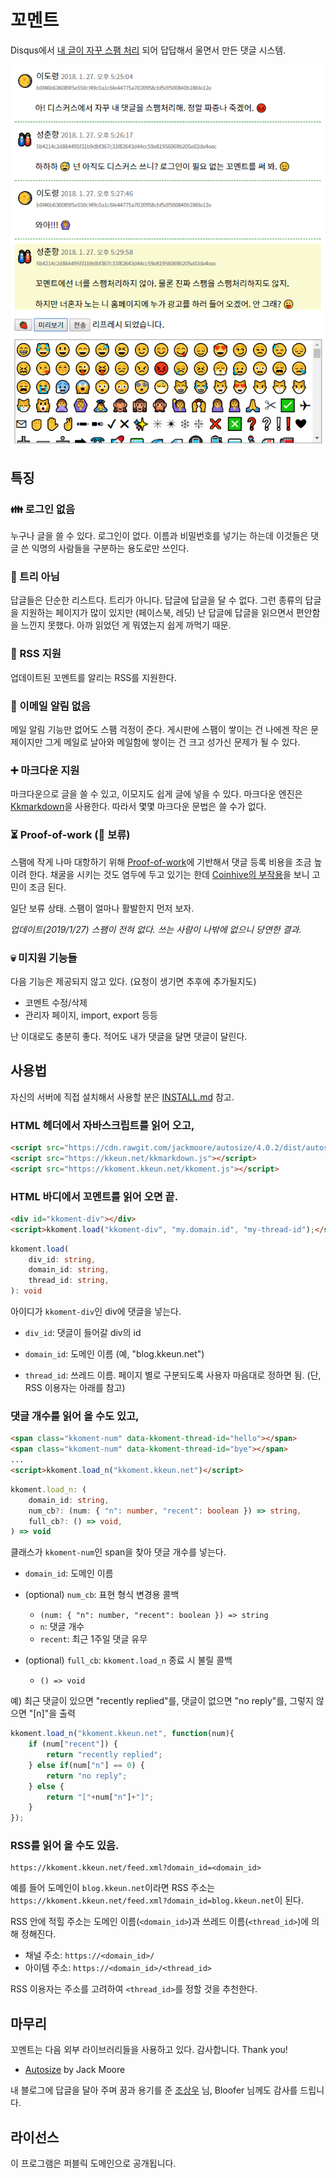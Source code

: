 꼬멘트
======

Disqus에서 [내 글이 자꾸 스팸 처리](https://blog.kkeun.net/computer/2018-01-24-spam-of-disqus) 되어
답답해서 울면서 만든 댓글 시스템.

![대화](/example.png)

특징
------

### &#x1F46A; 로그인 없음

누구나 글을 쓸 수 있다.  로그인이 없다.  이름과 비밀번호를 넣기는 하는데 이것들은 댓글 쓴 익명의
사람들을 구분하는 용도로만 쓰인다.

### &#x1F361; 트리 아님

답글들은 단순한 리스트다.  트리가 아니다.  답글에 답글을 달 수 없다.  그런 종류의 답글을 지원하는
페이지가 많이 있지만 (페이스북, 레딧) 난 답글에 답글을 읽으면서 편안함을 느낀지 못했다.  아까 읽었던
게 뭐였는지 쉽게 까먹기 때문.

### &#x1F514; RSS 지원

업데이트된 꼬멘트를 알리는 RSS를 지원한다.

### &#x1F515; 이메일 알림 없음

메일 알림 기능만 없어도 스팸 걱정이 준다.  게시판에 스팸이 쌓이는 건 나에겐 작은 문제이지만 그게
메일로 날아와 메일함에 쌓이는 건 크고 성가신 문제가 될 수 있다.

### &#x2795; 마크다운 지원

마크다운으로 글을 쓸 수 있고, 이모지도 쉽게 글에 넣을 수 있다.  마크다운 엔진은
[Kkmarkdown](https://github.com/kkeundotnet/kkmarkdown)을 사용한다.  따라서 몇몇 마크다운 문법은 쓸
수가 없다.

### &#x23F3; Proof-of-work (&#x1F6A7; 보류)

스팸에 작게 나마 대항하기 위해 [Proof-of-work](https://en.wikipedia.org/wiki/Proof-of-work_system)에
기반해서 댓글 등록 비용을 조금 높이려 한다.  채굴을 시키는 것도 염두에 두고 있기는 한데
[Coinhive의 부작용](https://blog.malwarebytes.com/security-world/2017/10/why-is-malwarebytes-blocking-coinhive/)을
보니 고민이 조금 된다.

일단 보류 상태.  스팸이 얼마나 활발한지 먼저 보자.

*업데이트(2019/1/27) 스팸이 전혀 없다.  쓰는 사람이 나밖에 없으니 당연한 결과.*

### &#x1F480; 미지원 기능들

다음 기능은 제공되지 않고 있다.  (요청이 생기면 추후에 추가될지도)

* 코멘트 수정/삭제
* 관리자 페이지, import, export 등등

난 이대로도 충분히 좋다.  적어도 내가 댓글을 달면 댓글이 달린다.

사용법
------

자신의 서버에 직접 설치해서 사용할 분은 [INSTALL.md](INSTALL.md) 참고.

### HTML 헤더에서 자바스크립트를 읽어 오고,

```html
<script src="https://cdn.rawgit.com/jackmoore/autosize/4.0.2/dist/autosize.min.js"></script>
<script src="https://kkeun.net/kkmarkdown.js"></script>
<script src="https://kkoment.kkeun.net/kkoment.js"></script>
```

### HTML 바디에서 꼬멘트를 읽어 오면 끝.

```html
<div id="kkoment-div"></div>
<script>kkoment.load("kkoment-div", "my.domain.id", "my-thread-id");</script>
```

```typescript
kkoment.load(
    div_id: string,
    domain_id: string,
    thread_id: string,
): void
```

아이디가 `kkoment-div`인 div에 댓글을 넣는다.

*   `div_id`: 댓글이 들어갈 div의 id

*   `domain_id`: 도메인 이름 (예, "blog.kkeun.net")

*   `thread_id`: 쓰레드 이름.  페이지 별로 구분되도록 사용자 마음대로 정하면 됨.  (단, RSS 이용자는
    아래를 참고)

### 댓글 개수를 읽어 올 수도 있고,

```html
<span class="kkoment-num" data-kkoment-thread-id="hello"></span>
<span class="kkoment-num" data-kkoment-thread-id="bye"></span>
...
<script>kkoment.load_n("kkoment.kkeun.net")</script>
```

```typescript
kkoment.load_n: (
    domain_id: string,
    num_cb?: (num: { "n": number, "recent": boolean }) => string,
    full_cb?: () => void,
) => void
```

클래스가 `kkoment-num`인 span을 찾아 댓글 개수를 넣는다.

*   `domain_id`: 도메인 이름

*   (optional) `num_cb`: 표현 형식 변경용 콜백

    *   `(num: { "n": number, "recent": boolean }) => string`
    *   `n`: 댓글 개수
    *   `recent`: 최근 1주일 댓글 유무

*   (optional) `full_cb`: `kkoment.load_n` 종료 시 불릴 콜백

    *   `() => void`

예) 최근 댓글이 있으면 "recently replied"를, 댓글이 없으면 "no reply"를, 그렇지 않으면 "\[n\]"을
출력

```javascript
kkoment.load_n("kkoment.kkeun.net", function(num){
    if (num["recent"]) {
        return "recently replied";
    } else if(num["n"] == 0) {
        return "no reply";
    } else {
        return "["+num["n"]+"]";
    }
});
```

### RSS를 읽어 올 수도 있음.

```
https://kkoment.kkeun.net/feed.xml?domain_id=<domain_id>
```

예를 들어 도메인이 `blog.kkeun.net`이라면 RSS 주소는
`https://kkoment.kkeun.net/feed.xml?domain_id=blog.kkeun.net`이 된다.

RSS 안에 적힐 주소는 도메인 이름(`<domain_id>`)과 쓰레드 이름(`<thread_id>`)에 의해 정해진다.

* 채널 주소: `https://<domain_id>/`
* 아이템 주소: `https://<domain_id>/<thread_id>`

RSS 이용자는 주소를 고려하여 `<thread_id>`를 정할 것을 추천한다.

마무리
------

꼬멘트는 다음 외부 라이브러리들을 사용하고 있다.  감사합니다.  Thank you!

* [Autosize](http://www.jacklmoore.com/autosize/) by Jack Moore

내 블로그에 답글을 달아 주며 꿈과 용기를 준 [조상우](https://sangwoo-joh.github.io/) 님, Bloofer
님께도 감사를 드립니다.

라이선스
------

이 프로그램은 퍼블릭 도메인으로 공개됩니다.
